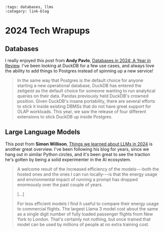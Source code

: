 ```{post} Jan 03, 2025
:tags: databases, llms
:category: link-blog
```

# 2024 Tech Wrapups


## Databases

I really enjoyed this post from **Andy Pavlo**, [Databases in 2024: A
Year in
Review](https://www.cs.cmu.edu/~pavlo/blog/2025/01/2024-databases-retrospective.html).
I've been looking at DuckDB for a few use cases, and always love the
ability to add things to Postgres instead of spinning up a new service!

> In the same way that Postgres is the default choice for anyone
> starting a new operational database, DuckDB has entered the zeitgeist
> as the default choice for someone wanting to run analytical queries on
> their data. Pandas previously held DuckDB\'s crowned position. Given
> DuckDB\'s insane portability, there are several efforts to stick it
> inside existing DBMSs that do not have great support for OLAP
> workloads. This year, we saw the release of four different extensions
> to stick DuckDB up inside Postgres.

## Large Language Models

This post from **Simon Willison**, [Things we learned about LLMs in
2024](https://simonwillison.net/2024/Dec/31/llms-in-2024/) is another
great overview. I've been following his blog for years, since we hang
out in similar Python circles, and it's been great to see the traction
he's gotten by being a solid experimenter in the AI ecosystem.

> A welcome result of the increased efficiency of the models---both the
> hosted ones and the ones I can run locally---is that the energy usage
> and environmental impact of running a prompt has dropped enormously
> over the past couple of years.
>
> \[...\]
>
> For less efficient models I find it useful to compare their energy
> usage to commercial flights. The largest Llama 3 model cost about the
> same as a single digit number of fully loaded passenger flights from
> New York to London. That's certainly not nothing, but once trained
> that model can be used by millions of people at no extra training
> cost.

